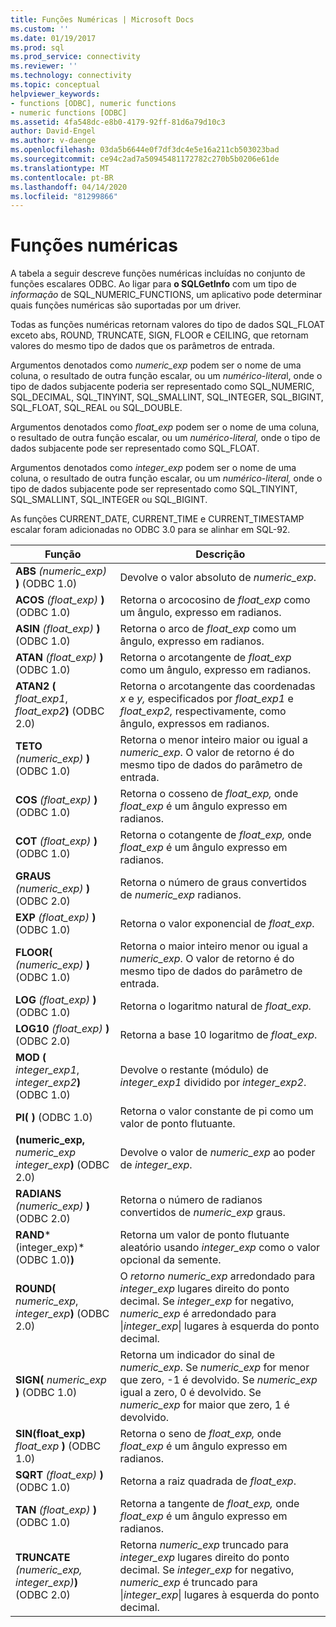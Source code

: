 ```yaml
---
title: Funções Numéricas | Microsoft Docs
ms.custom: ''
ms.date: 01/19/2017
ms.prod: sql
ms.prod_service: connectivity
ms.reviewer: ''
ms.technology: connectivity
ms.topic: conceptual
helpviewer_keywords:
- functions [ODBC], numeric functions
- numeric functions [ODBC]
ms.assetid: 4fa548dc-e8b0-4179-92ff-81d6a79d10c3
author: David-Engel
ms.author: v-daenge
ms.openlocfilehash: 03da5b6644e0f7df3dc4e5e16a211cb503023bad
ms.sourcegitcommit: ce94c2ad7a50945481172782c270b5b0206e61de
ms.translationtype: MT
ms.contentlocale: pt-BR
ms.lasthandoff: 04/14/2020
ms.locfileid: "81299866"
---
```

# <a name="numeric-functions"></a>Funções numéricas
A tabela a seguir descreve funções numéricas incluídas no conjunto de funções escalares ODBC. Ao ligar para **o SQLGetInfo** com um tipo de *informação* de SQL_NUMERIC_FUNCTIONS, um aplicativo pode determinar quais funções numéricas são suportadas por um driver.  
  
 Todas as funções numéricas retornam valores do tipo de dados SQL_FLOAT exceto abs, ROUND, TRUNCATE, SIGN, FLOOR e CEILING, que retornam valores do mesmo tipo de dados que os parâmetros de entrada.  
  
 Argumentos denotados como *numeric_exp* podem ser o nome de uma coluna, o resultado de outra função escalar, ou um *numérico-litera*l, onde o tipo de dados subjacente poderia ser representado como SQL_NUMERIC, SQL_DECIMAL, SQL_TINYINT, SQL_SMALLINT, SQL_INTEGER, SQL_BIGINT, SQL_FLOAT, SQL_REAL ou SQL_DOUBLE.  
  
 Argumentos denotados como *float_exp* podem ser o nome de uma coluna, o resultado de outra função escalar, ou um *numérico-literal,* onde o tipo de dados subjacente pode ser representado como SQL_FLOAT.  
  
 Argumentos denotados como *integer_exp* podem ser o nome de uma coluna, o resultado de outra função escalar, ou um *numérico-literal,* onde o tipo de dados subjacente pode ser representado como SQL_TINYINT, SQL_SMALLINT, SQL_INTEGER ou SQL_BIGINT.  
  
 As funções CURRENT_DATE, CURRENT_TIME e CURRENT_TIMESTAMP escalar foram adicionadas no ODBC 3.0 para se alinhar em SQL-92.  
  
|Função|Descrição|  
|--------------|-----------------|  
|**ABS** _(numeric_exp)_ **)** (ODBC 1.0)|Devolve o valor absoluto de *numeric_exp*.|  
|**ACOS** _(float_exp)_ **)** (ODBC 1.0)|Retorna o arcocosino de *float_exp* como um ângulo, expresso em radianos.|  
|**ASIN** _(float_exp)_ **)** (ODBC 1.0)|Retorna o arco de *float_exp* como um ângulo, expresso em radianos.|  
|**ATAN** _(float_exp)_ **)** (ODBC 1.0)|Retorna o arcotangente de *float_exp* como um ângulo, expresso em radianos.|  
|**ATAN2 (** _float_exp1_, _float_exp2_**)** (ODBC 2.0)|Retorna o arcotangente das coordenadas *x* e *y,* especificados por *float_exp1* e *float_exp2,* respectivamente, como ângulo, expressos em radianos.|  
|**TETO** _(numeric_exp)_ **)** (ODBC 1.0)|Retorna o menor inteiro maior ou igual a *numeric_exp*. O valor de retorno é do mesmo tipo de dados do parâmetro de entrada.|  
|**COS** _(float_exp)_ **)** (ODBC 1.0)|Retorna o cosseno de *float_exp,* onde *float_exp* é um ângulo expresso em radianos.|  
|**COT** _(float_exp)_ **)** (ODBC 1.0)|Retorna o cotangente de *float_exp,* onde *float_exp* é um ângulo expresso em radianos.|  
|**GRAUS** _(numeric_exp)_ **)** (ODBC 2.0)|Retorna o número de graus convertidos de *numeric_exp* radianos.|  
|**EXP** _(float_exp)_ **)** (ODBC 1.0)|Retorna o valor exponencial de *float_exp*.|  
|**FLOOR(** _(numeric_exp)_ **)** (ODBC 1.0)|Retorna o maior inteiro menor ou igual a *numeric_exp*. O valor de retorno é do mesmo tipo de dados do parâmetro de entrada.|  
|**LOG** _(float_exp)_ **)** (ODBC 1.0)|Retorna o logaritmo natural de *float_exp.*|  
|**LOG10** _(float_exp)_ **)** (ODBC 2.0)|Retorna a base 10 logaritmo de *float_exp*.|  
|**MOD (** _integer_exp1_, _integer_exp2_**)** (ODBC 1.0)|Devolve o restante (módulo) de *integer_exp1* dividido por *integer_exp2*.|  
|**PI( )** (ODBC 1.0)|Retorna o valor constante de pi como um valor de ponto flutuante.|  
|**(numeric_exp,** _numeric_exp_ _integer_exp_**)** (ODBC 2.0)|Devolve o valor de *numeric_exp* ao poder de *integer_exp*.|  
|**RADIANS** _(numeric_exp)_ **)** (ODBC 2.0)|Retorna o número de radianos convertidos de *numeric_exp* graus.|  
|**RAND***(integer_exp)*(ODBC 1.0)**)**|Retorna um valor de ponto flutuante aleatório usando *integer_exp* como o valor opcional da semente.|  
|**ROUND(** _numeric_exp_, _integer_exp_**)** (ODBC 2.0)|O *retorno numeric_exp* arredondado para *integer_exp* lugares direito do ponto decimal. Se *integer_exp* for negativo, *numeric_exp* é arredondado para &#124;*integer_exp*&#124; lugares à esquerda do ponto decimal.|  
|**SIGN(** _numeric_exp_ **)** (ODBC 1.0)|Retorna um indicador do sinal de *numeric_exp*. Se *numeric_exp* for menor que zero, -1 é devolvido. Se *numeric_exp* igual a zero, 0 é devolvido. Se *numeric_exp* for maior que zero, 1 é devolvido.|  
|**SIN(float_exp)** _float_exp_ **)** (ODBC 1.0)|Retorna o seno de *float_exp,* onde *float_exp* é um ângulo expresso em radianos.|  
|**SQRT** _(float_exp)_ **)** (ODBC 1.0)|Retorna a raiz quadrada de *float_exp*.|  
|**TAN** _(float_exp)_ **)** (ODBC 1.0)|Retorna a tangente de *float_exp,* onde *float_exp* é um ângulo expresso em radianos.|  
|**TRUNCATE** _(numeric_exp,_ _integer_exp)_**)** (ODBC 2.0)|Retorna *numeric_exp* truncado para *integer_exp* lugares direito do ponto decimal. Se *integer_exp* for negativo, *numeric_exp* é truncado para &#124;*integer_exp*&#124; lugares à esquerda do ponto decimal.|

